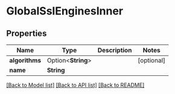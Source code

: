 # GlobalSslEnginesInner

## Properties

Name | Type | Description | Notes
------------ | ------------- | ------------- | -------------
**algorithms** | Option<**String**> |  | [optional]
**name** | **String** |  | 

[[Back to Model list]](../README.md#documentation-for-models) [[Back to API list]](../README.md#documentation-for-api-endpoints) [[Back to README]](../README.md)


